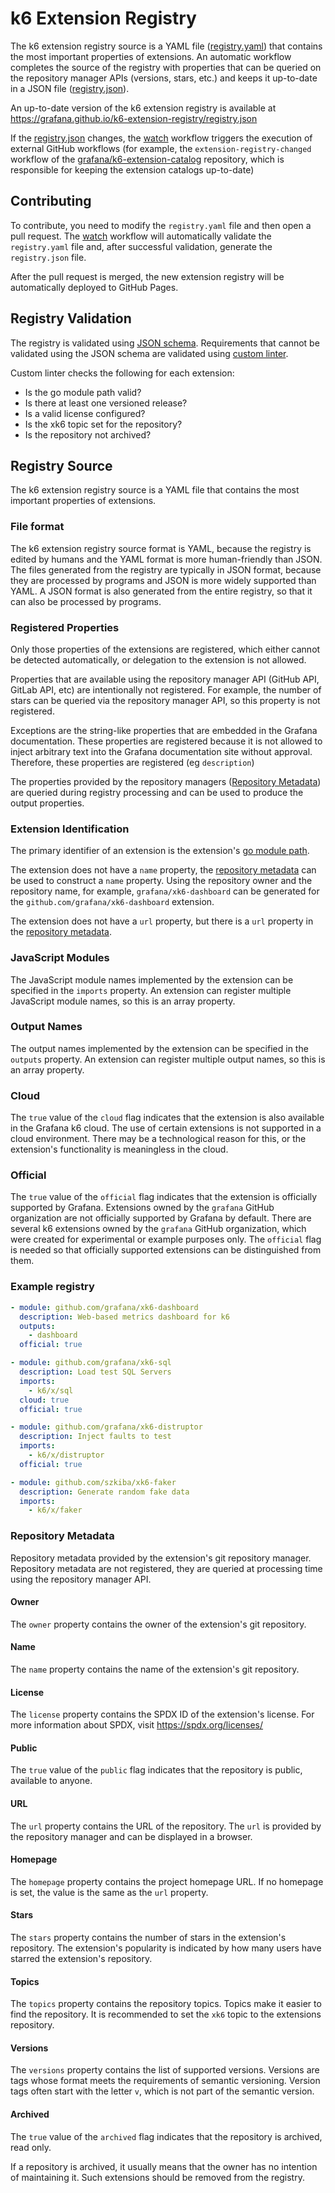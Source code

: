 # k6 Extension Registry

The k6 extension registry source is a YAML file ([registry.yaml](registry.yaml)) that contains the most important properties of extensions. An automatic workflow completes the source of the registry with properties that can be queried on the repository manager APIs (versions, stars, etc.) and keeps it up-to-date in a JSON file ([registry.json](https://grafana.github.io/k6-extension-registry/registry.json)).

An up-to-date version of the k6 extension registry is available at https://grafana.github.io/k6-extension-registry/registry.json

If the [registry.json](https://grafana.github.io/k6-extension-registry/registry.json) changes, the [watch](https://github.com/grafana/k6-extension-registry/actions/workflows/watch.yml) workflow triggers the execution of external GitHub workflows (for example, the `extension-registry-changed` workflow of the [grafana/k6-extension-catalog](https://github.com/grafana/k6-extension-catalog) repository, which is responsible for keeping the extension catalogs up-to-date)

## Contributing

To contribute, you need to modify the `registry.yaml` file and then open a pull request. The [watch](https://github.com/grafana/k6-extension-registry/actions/workflows/watch.yml) workflow will automatically validate the `registry.yaml` file and, after successful validation, generate the `registry.json` file.

After the pull request is merged, the new extension registry will be automatically deployed to GitHub Pages.

## Registry Validation

The registry is validated using [JSON schema](https://grafana.github.io/k6registry/registry.schema.json). Requirements that cannot be validated using the JSON schema are validated using [custom linter](https://github.com/grafana/k6registry).

Custom linter checks the following for each extension:

  - Is the go module path valid?
  - Is there at least one versioned release?
  - Is a valid license configured?
  - Is the xk6 topic set for the repository?
  - Is the repository not archived?


## Registry Source

The k6 extension registry source is a YAML file that contains the most important properties of extensions.

### File format

The k6 extension registry source format is YAML, because the registry is edited by humans and the YAML format is more human-friendly than JSON. The files generated from the registry are typically in JSON format, because they are processed by programs and JSON is more widely supported than YAML. A JSON format is also generated from the entire registry, so that it can also be processed by programs.

### Registered Properties

Only those properties of the extensions are registered, which either cannot be detected automatically, or delegation to the extension is not allowed.

Properties that are available using the repository manager API (GitHub API, GitLab API, etc) are intentionally not registered. For example, the number of stars can be queried via the repository manager API, so this property is not registered.

Exceptions are the string-like properties that are embedded in the Grafana documentation. These properties are registered because it is not allowed to inject arbitrary text into the Grafana documentation site without approval. Therefore, these properties are registered (eg `description`)

The properties provided by the repository managers ([Repository Metadata]) are queried during registry processing and can be used to produce the output properties.

### Extension Identification

The primary identifier of an extension is the extension's [go module path].

The extension does not have a `name` property, the [repository metadata] can be used to construct a `name` property. Using the repository owner and the repository name, for example, `grafana/xk6-dashboard` can be generated for the `github.com/grafana/xk6-dashboard` extension.

The extension does not have a `url` property, but there is a `url` property in the [repository metadata].

[go module path]: https://go.dev/ref/mod#module-path
[Repository Metadata]: #repository-metadata

### JavaScript Modules

The JavaScript module names implemented by the extension can be specified in the `imports` property. An extension can register multiple JavaScript module names, so this is an array property.

### Output Names

The output names implemented by the extension can be specified in the `outputs` property. An extension can register multiple output names, so this is an array property.

### Cloud

The `true` value of the `cloud` flag indicates that the extension is also available in the Grafana k6 cloud. The use of certain extensions is not supported in a cloud environment. There may be a technological reason for this, or the extension's functionality is meaningless in the cloud.

### Official

The `true` value of the `official` flag indicates that the extension is officially supported by Grafana. Extensions owned by the `grafana` GitHub organization are not officially supported by Grafana by default. There are several k6 extensions owned by the `grafana` GitHub organization, which were created for experimental or example purposes only. The `official` flag is needed so that officially supported extensions can be distinguished from them.

### Example registry

```yaml file=example.yaml
- module: github.com/grafana/xk6-dashboard
  description: Web-based metrics dashboard for k6
  outputs:
    - dashboard
  official: true

- module: github.com/grafana/xk6-sql
  description: Load test SQL Servers
  imports:
    - k6/x/sql
  cloud: true
  official: true

- module: github.com/grafana/xk6-distruptor
  description: Inject faults to test
  imports:
    - k6/x/distruptor
  official: true

- module: github.com/szkiba/xk6-faker
  description: Generate random fake data
  imports:
    - k6/x/faker
```

### Repository Metadata

Repository metadata provided by the extension's git repository manager. Repository metadata are not registered, they are queried at processing time using the repository manager API.

#### Owner

The `owner` property contains the owner of the extension's git repository.

#### Name

The `name` property contains the name of the extension's git repository.

#### License

The `license` property contains the SPDX ID of the extension's license. For more information about SPDX, visit https://spdx.org/licenses/

#### Public

The `true` value of the `public` flag indicates that the repository is public, available to anyone.

#### URL

The `url` property contains the URL of the repository. The `url` is provided by the repository manager and can be displayed in a browser.

#### Homepage

The `homepage` property contains the project homepage URL. If no homepage is set, the value is the same as the `url` property.

#### Stars

The `stars` property contains the number of stars in the extension's repository. The extension's popularity is indicated by how many users have starred the extension's repository.

#### Topics

The `topics` property contains the repository topics. Topics make it easier to find the repository. It is recommended to set the `xk6` topic to the extensions repository.

#### Versions

The `versions` property contains the list of supported versions. Versions are tags whose format meets the requirements of semantic versioning. Version tags often start with the letter `v`, which is not part of the semantic version.

#### Archived

The `true` value of the `archived` flag indicates that the repository is archived, read only.

If a repository is archived, it usually means that the owner has no intention of maintaining it. Such extensions should be removed from the registry.
